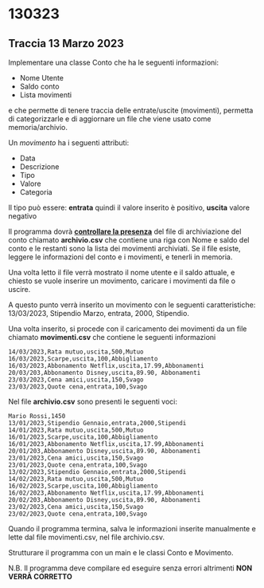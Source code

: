 # 130323

## Traccia 13 Marzo 2023

Implementare una classe Conto che ha le seguenti informazioni:

- Nome Utente
- Saldo conto
- Lista movimenti

e che permette di tenere traccia delle entrate/uscite (movimenti), permetta di categorizzarle e di aggiornare un file che viene usato come memoria/archivio.

Un *movimento* ha i seguenti attributi:

- Data
- Descrizione
- Tipo
- Valore
- Categoria

Il tipo può essere: **entrata** quindi il valore inserito è positivo, **uscita** valore negativo

Il programma dovrà
<u> **controllare la presenza**</u>
del file di archiviazione del conto chiamato **archivio.csv** che contiene una riga con Nome e saldo del conto e le restanti sono la lista dei movimenti archiviati. Se il file esiste, leggere le informazioni del conto e i movimenti, e tenerli in memoria.

Una volta letto il file verrà mostrato il nome utente e il saldo attuale, e chiesto se vuole inserire un movimento, caricare i movimenti da file o uscire.

A questo punto verrà inserito un movimento con le seguenti caratteristiche: 13/03/2023, Stipendio Marzo, entrata, 2000, Stipendio.

Una volta inserito, si procede con il caricamento dei movimenti da un file chiamato **movimenti.csv** che contiene le seguenti informazioni

```csv
14/03/2023,Rata mutuo,uscita,500,Mutuo
16/03/2023,Scarpe,uscita,100,Abbigliamento
16/03/2023,Abbonamento Netflix,uscita,17.99,Abbonamenti
20/03/203,Abbonamento Disney,uscita,89.90, Abbonamenti
23/03/2023,Cena amici,uscita,150,Svago
23/03/2023,Quote cena,entrata,100,Svago
```

Nel file **archivio.csv** sono presenti le seguenti voci:

```csv
Mario Rossi,1450
13/01/2023,Stipendio Gennaio,entrata,2000,Stipendi
14/01/2023,Rata mutuo,uscita,500,Mutuo
16/01/2023,Scarpe,uscita,100,Abbigliamento
16/01/2023,Abbonamento Netflix,uscita,17.99,Abbonamenti
20/01/203,Abbonamento Disney,uscita,89.90, Abbonamenti
23/01/2023,Cena amici,uscita,150,Svago
23/01/2023,Quote cena,entrata,100,Svago
13/02/2023,Stipendio Gennaio,entrata,2000,Stipendi
14/02/2023,Rata mutuo,uscita,500,Mutuo
16/02/2023,Scarpe,uscita,100,Abbigliamento
16/02/2023,Abbonamento Netflix,uscita,17.99,Abbonamenti
20/02/203,Abbonamento Disney,uscita,89.90, Abbonamenti
23/02/2023,Cena amici,uscita,150,Svago
23/02/2023,Quote cena,entrata,100,Svago
```

Quando il programma termina, salva le informazioni inserite manualmente e lette dal file movimenti.csv, nel file archivio.csv.

Strutturare il programma con un main e le classi Conto e Movimento.

N.B. Il programma deve compilare ed eseguire senza errori altrimenti **NON VERRÀ CORRETTO**

